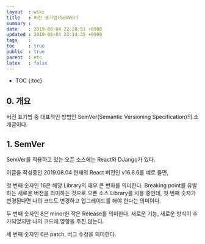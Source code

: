```yaml
---
layout  : wiki
title   : 버전 표기법(SemVer)
summary : 
date    : 2019-08-04 22:28:51 +0900
updated : 2019-08-04 23:14:35 +0900
tags    : 
toc     : true
public  : true
parent  : etc
latex   : false
---
```

* TOC
{:toc}

## 0. 개요
버전 표기법 중 대표적인 방법인 SemVer(Semantic Versioning Specification)의 소개글이다.

## 1. SemVer

SemVer를 적용하고 있는 오픈 소스에는 React와 DJango가 있다.

이글을 작성중인 2019.08.04 현재의 React 버전인 v16.8.6를 예로 들면,

첫 번째 숫자인 16은 해당 Library의 매우 큰 변화를 의미한다.
Breaking point를 유발하는 새로운 버전을 의미하는 것으로 오픈 소스 Library를 사용 중인데, 첫 번째 숫자가 변경된다면 나의 코드도 변경하고 업그레이드를 해야 한다는 의미이다.

두 번째 숫자인 8은 minor한 작은 Release를 의미한다. 새로운 기능, 새로운 방식이 추가되었지만 나의 코드에 영향을 주진 않는다.

세 번째 숫자인 6은 patch, 버그 수정을 의미한다.
